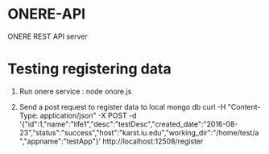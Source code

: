 # ONERE-API

ONERE REST API server

Testing registering data
==========================

1. Run onere service :
    node onore.js

2. Send a post request to register data to local mongo db
    curl  -H "Content-Type: application/json" -X POST -d  '{"id":1,"name":"life1","desc":"testDesc","created_date":"2016-08-23","status":"success","host":"karst.iu.edu","working_dir":"/home/test/a","appname":"testApp"}' http://localhost:12508/register

